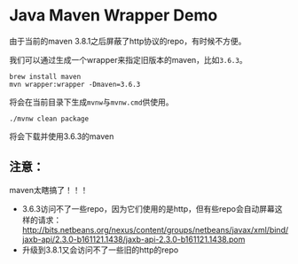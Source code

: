 Java Maven Wrapper Demo
=====================

由于当前的maven 3.8.1之后屏蔽了http协议的repo，有时候不方便。

我们可以通过生成一个wrapper来指定旧版本的maven，比如`3.6.3`。

```
brew install maven
mvn wrapper:wrapper -Dmaven=3.6.3
```

将会在当前目录下生成`mvnw`与`mvnw.cmd`供使用。

```
./mvnw clean package
```

将会下载并使用3.6.3的maven

## 注意：
maven太瞎搞了！！！

- 3.6.3访问不了一些repo，因为它们使用的是http，但有些repo会自动屏幕这样的请求：
http://bits.netbeans.org/nexus/content/groups/netbeans/javax/xml/bind/jaxb-api/2.3.0-b161121.1438/jaxb-api-2.3.0-b161121.1438.pom
- 升级到3.8.1又会访问不了一些旧的http的repo
